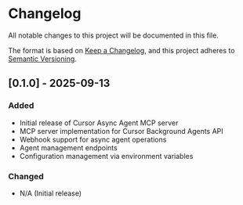 # Changelog

All notable changes to this project will be documented in this file.

The format is based on [Keep a Changelog](https://keepachangelog.com/en/1.0.0/),
and this project adheres to [Semantic Versioning](https://semver.org/spec/v2.0.0.html).

## [0.1.0] - 2025-09-13

### Added
- Initial release of Cursor Async Agent MCP server
- MCP server implementation for Cursor Background Agents API
- Webhook support for async agent operations
- Agent management endpoints
- Configuration management via environment variables

### Changed
- N/A (Initial release)